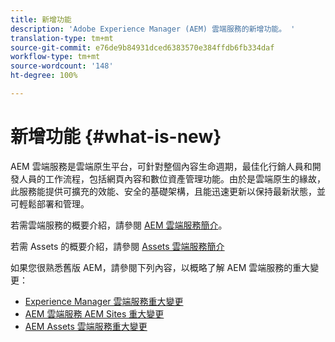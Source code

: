 ```yaml
---
title: 新增功能
description: 'Adobe Experience Manager (AEM) 雲端服務的新增功能。 '
translation-type: tm+mt
source-git-commit: e76de9b84931dced6383570e384ffdb6fb334daf
workflow-type: tm+mt
source-wordcount: '148'
ht-degree: 100%

---
```



# 新增功能 {#what-is-new}

<!-- For the pre-release of Adobe Experience Manager (AEM) as a Cloud Service everything is new. -->

AEM 雲端服務是雲端原生平台，可針對整個內容生命週期，最佳化行銷人員和開發人員的工作流程，包括網頁內容和數位資產管理功能。由於是雲端原生的緣故，此服務能提供可擴充的效能、安全的基礎架構，且能迅速更新以保持最新狀態，並可輕鬆部署和管理。

若需雲端服務的概要介紹，請參閱 [AEM 雲端服務簡介](/help/overview/introduction.md)。

<!-- Please link to introduction or what's new of Sites. -->

若需 Assets 的概要介紹，請參閱 [Assets 雲端服務簡介](/help/assets/overview.md)

如果您很熟悉舊版 AEM，請參閱下列內容，以概略了解 AEM 雲端服務的重大變更：

* [Experience Manager 雲端服務重大變更](/help/release-notes/aem-cloud-changes.md)
* [AEM 雲端服務 AEM Sites 重大變更](/help/sites-cloud/sites-cloud-changes.md)
* [AEM Assets 雲端服務重大變更](/help/assets/assets-cloud-changes.md)
